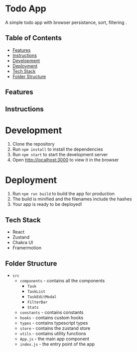 <!-- // generate readme with instructions of this todo app -->

# Todo App

A simple todo app with browser persistance, sort, filtering .

## Table of Contents

- [Features](#features)
- [Instructions](#instructions)
- [Development](#development)
- [Deployment](#deployment)
- [Tech Stack](#tech-stack)
- [Folder Structure](#folder-structure)

## Features

## Instructions

# Development

1. Clone the repository
2. Run `npm install` to install the dependencies
3. Run `npm start` to start the development server
4. Open [http://localhost:3000](http://localhost:3000) to view it in the browser

# Deployment

1. Run `npm run build` to build the app for production
2. The build is minified and the filenames include the hashes
3. Your app is ready to be deployed!

## Tech Stack

- React
- Zustand
- Chakra UI
- Framermotion

## Folder Structure

- `src`
  - `components` - contains all the components
    - `Task`
    - `TaskList`
    - `TaskEditModal`
    - `FilterBar`
    - `Stats`
  - `constants` - contains constants
  - `hooks` - contains custom hooks
  - `types` - contains typescript types
  - `store` - contains the zustand store
  - `utils` - contains utility functions
  - `App.js` - the main app component
  - `index.js` - the entry point of the app
